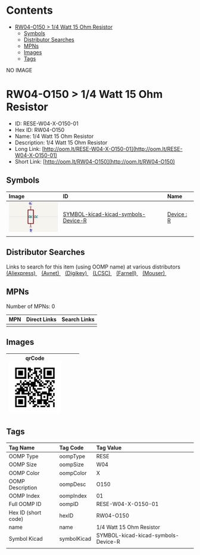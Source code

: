 



Contents
========

* [RW04-O150 > 1/4 Watt 15 Ohm Resistor](#rw04-o150--14-watt-15-ohm-resistor)
	* [Symbols](#symbols)
	* [Distributor Searches](#distributor-searches)
	* [MPNs](#mpns)
	* [Images](#images)
	* [Tags](#tags)
  
NO IMAGE  
# RW04-O150 > 1/4 Watt 15 Ohm Resistor

- ID: RESE-W04-X-O150-01
- Hex ID: RW04-O150
- Name: 1/4 Watt 15 Ohm Resistor
- Description: 1/4 Watt 15 Ohm Resistor
- Long Link: [http://oom.lt/RESE-W04-X-O150-01](http://oom.lt/RESE-W04-X-O150-01)
- Short Link: [http://oom.lt/RW04-O150](http://oom.lt/RW04-O150)

## Symbols
  

|Image|ID|Name|
| :--- | :--- | :--- |
|[![](https://raw.githubusercontent.com/oomlout/oomlout_OOMP_eda_V2/main/SYMBOL/kicad/kicad-symbols/Device/R/image_140.png)](https://github.com/oomlout/oomlout_OOMP_eda_V2/tree/main/SYMBOL/kicad/kicad-symbols/Device/R/)|[SYMBOL-kicad-kicad-symbols-Device-R](https://github.com/oomlout/oomlout_OOMP_eda_V2/tree/main/SYMBOL/kicad/kicad-symbols/Device/R/)|[Device : R](https://github.com/oomlout/oomlout_OOMP_eda_V2/tree/main/SYMBOL/kicad/kicad-symbols/Device/R/)|
||||

## Distributor Searches
  
Links to search for this item (using OOMP name) at various distributors  
[(Aliexpress) ](https://www.aliexpress.com/wholesale?SearchText=11171/4+Watt+15+Ohm+Resistor)&nbsp;&nbsp;&nbsp;[(Avnet) ](https://www.avnet.com/shop/us/search/1/4+Watt+15+Ohm+Resistor)&nbsp;&nbsp;&nbsp;[(Digikey) ](https://www.digikey.co.uk/en/products/result?s=1/4+Watt+15+Ohm+Resistor)&nbsp;&nbsp;&nbsp;[(LCSC) ](https://www.lcsc.com/search?q=1/4+Watt+15+Ohm+Resistor)&nbsp;&nbsp;&nbsp;[(Farnell) ](https://uk.farnell.com/search?st=1/4+Watt+15+Ohm+Resistor)&nbsp;&nbsp;&nbsp;[(Mouser) ](https://www.mouser.com/c/?q=1/4+Watt+15+Ohm+Resistor)&nbsp;&nbsp;&nbsp;
## MPNs
  
Number of MPNs: 0  

|MPN|Direct Links|Search Links|
| :--- | :--- | :--- |
||||

## Images
  

|qrCode<br>[![](https://raw.githubusercontent.com/oomlout/oomlout_OOMP_parts_V2/main/RESE/W04/X/O150/01/qrCode_140.png)](https://github.com/oomlout/oomlout_OOMP_parts_V2/tree/main/RESE/W04/X/O150/01/qrCode.png)||||
| :---: | :---: | :---: | :---: |

## Tags
  

|Tag Name|Tag Code|Tag Value|
| :--- | :--- | :--- |
|OOMP Type|oompType|RESE|
|OOMP Size|oompSize|W04|
|OOMP Color|oompColor|X|
|OOMP Description|oompDesc|O150|
|OOMP Index|oompIndex|01|
|Full OOMP ID|oompID|RESE-W04-X-O150-01|
|Hex ID (short code)|hexID|RW04-O150|
|name|name|1/4 Watt 15 Ohm Resistor|
|Symbol Kicad|symbolKicad|SYMBOL-kicad-kicad-symbols-Device-R|
||||

